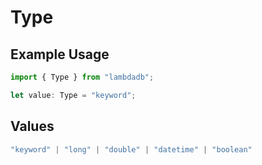 # Type

## Example Usage

```typescript
import { Type } from "lambdadb";

let value: Type = "keyword";
```

## Values

```typescript
"keyword" | "long" | "double" | "datetime" | "boolean"
```